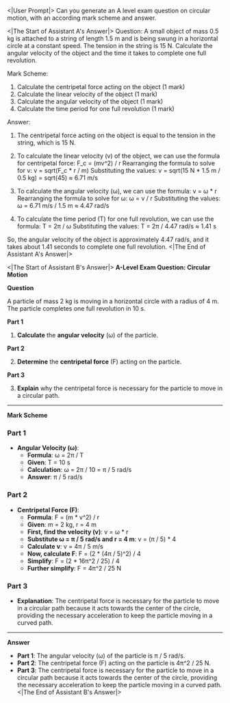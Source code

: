 <|User Prompt|>
Can you generate an A level exam question on circular motion, with an according mark scheme and answer.

<|The Start of Assistant A's Answer|>
Question: A small object of mass 0.5 kg is attached to a string of length 1.5 m and is being swung in a horizontal circle at a constant speed. The tension in the string is 15 N. Calculate the angular velocity of the object and the time it takes to complete one full revolution.

Mark Scheme:

1. Calculate the centripetal force acting on the object (1 mark)
2. Calculate the linear velocity of the object (1 mark)
3. Calculate the angular velocity of the object (1 mark)
4. Calculate the time period for one full revolution (1 mark)

Answer:

1. The centripetal force acting on the object is equal to the tension in the string, which is 15 N.

2. To calculate the linear velocity (v) of the object, we can use the formula for centripetal force: F_c = (mv^2) / r
   Rearranging the formula to solve for v: v = sqrt(F_c * r / m)
   Substituting the values: v = sqrt(15 N * 1.5 m / 0.5 kg) = sqrt(45) ≈ 6.71 m/s

3. To calculate the angular velocity (ω), we can use the formula: v = ω * r
   Rearranging the formula to solve for ω: ω = v / r
   Substituting the values: ω = 6.71 m/s / 1.5 m ≈ 4.47 rad/s

4. To calculate the time period (T) for one full revolution, we can use the formula: T = 2π / ω
   Substituting the values: T = 2π / 4.47 rad/s ≈ 1.41 s

So, the angular velocity of the object is approximately 4.47 rad/s, and it takes about 1.41 seconds to complete one full revolution.
<|The End of Assistant A's Answer|>

<|The Start of Assistant B's Answer|>
**A-Level Exam Question: Circular Motion**

**Question**

A particle of mass 2 kg is moving in a horizontal circle with a radius of 4 m. The particle completes one full revolution in 10 s.

**Part 1**

1. **Calculate** the **angular velocity** (ω) of the particle.

**Part 2**

2. **Determine** the **centripetal force** (F) acting on the particle.

**Part 3**

3. **Explain** why the centripetal force is necessary for the particle to move in a circular path.

---

**Mark Scheme**

### Part 1

- **Angular Velocity (ω)**: 
  - **Formula**: ω = 2π / T  
  - **Given**: T = 10 s  
  - **Calculation**: ω = 2π / 10 = π / 5 rad/s  
  - **Answer**: π / 5 rad/s

### Part 2

- **Centripetal Force (F)**: 
  - **Formula**: F = (m * v^2) / r  
  - **Given**: m = 2 kg, r = 4 m  
  - **First, find the velocity (v)**: v = ω * r  
  - **Substitute ω = π / 5 rad/s and r = 4 m**: v = (π / 5) * 4  
  - **Calculate v**: v = 4π / 5 m/s  
  - **Now, calculate F**: F = (2 * (4π / 5)^2) / 4  
  - **Simplify**: F = (2 * 16π^2 / 25) / 4  
  - **Further simplify**: F = 4π^2 / 25 N

### Part 3

- **Explanation**: The centripetal force is necessary for the particle to move in a circular path because it acts towards the center of the circle, providing the necessary acceleration to keep the particle moving in a curved path.

---

**Answer**

- **Part 1**: The angular velocity (ω) of the particle is π / 5 rad/s.
- **Part 2**: The centripetal force (F) acting on the particle is 4π^2 / 25 N.
- **Part 3**: The centripetal force is necessary for the particle to move in a circular path because it acts towards the center of the circle, providing the necessary acceleration to keep the particle moving in a curved path.
<|The End of Assistant B's Answer|>